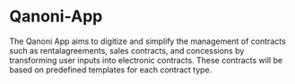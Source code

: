 # Qanoni-App

The Qanoni App aims to digitize and simplify the management of contracts such as rentalagreements, sales contracts, and concessions by transforming user inputs into electronic contracts. These contracts will be based on predefined templates for each contract type.
